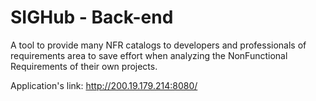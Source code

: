 # SIGHub - Back-end
A tool to provide many NFR catalogs to developers and professionals of requirements area to save effort when analyzing the NonFunctional Requirements of their own projects.


Application's link: http://200.19.179.214:8080/
